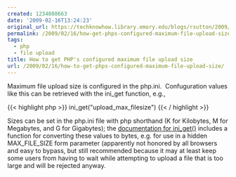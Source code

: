 ```yaml
---
created: 1234808663
date: '2009-02-16T13:24:23'
original_url: https://techknowhow.library.emory.edu/blogs/rsutton/2009/02/16/how-get-phps-configured-maximum-file-upload-size
permalink: /2009/02/16/how-get-phps-configured-maximum-file-upload-size/
tags:
  - php
  - file upload
title: How to get PHP's configured maximum file upload size
url: /2009/02/16/how-to-get-phps-configured-maximum-file-upload-size/
---
```



Maximum file upload size is configured in the php.ini.  Confuguration values like this can be retrieved with the ini_get function, e.g.,

{{< highlight php  >}}
ini_get("upload_max_filesize")
{{< / highlight >}}

Sizes can be set in the php.ini file with php shorthand (K for Kilobytes, M for Megabytes, and G for Gigabytes); the [documentation for ini_get()](http://www.php.net/manual/en/function.ini-get.php) includes a function for converting these values to bytes, e.g. for use in a hidden MAX_FILE_SIZE form parameter (apparently not honored by all browsers and easy to bypass, but still recommended because it may at least keep some users from having to wait while attempting to upload a file that is too large and will be rejected anyway.